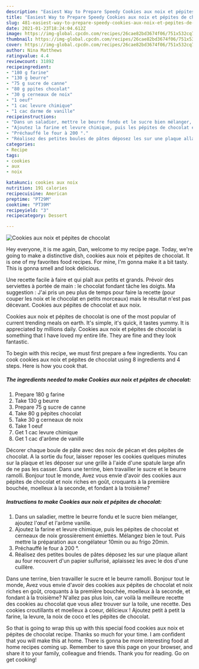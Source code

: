 ```yaml
---
description: "Easiest Way to Prepare Speedy Cookies aux noix et pépites de chocolat"
title: "Easiest Way to Prepare Speedy Cookies aux noix et pépites de chocolat"
slug: 481-easiest-way-to-prepare-speedy-cookies-aux-noix-et-pepites-de-chocolat
date: 2021-01-23T18:24:04.612Z
image: https://img-global.cpcdn.com/recipes/26cae82bd3674f06/751x532cq70/cookies-aux-noix-et-pepites-de-chocolat-photo-principale-de-la-recette.jpg
thumbnail: https://img-global.cpcdn.com/recipes/26cae82bd3674f06/751x532cq70/cookies-aux-noix-et-pepites-de-chocolat-photo-principale-de-la-recette.jpg
cover: https://img-global.cpcdn.com/recipes/26cae82bd3674f06/751x532cq70/cookies-aux-noix-et-pepites-de-chocolat-photo-principale-de-la-recette.jpg
author: Nina Matthews
ratingvalue: 4.4
reviewcount: 31892
recipeingredient:
- "180 g farine"
- "130 g beurre"
- "75 g sucre de canne"
- "80 g ppites chocolat"
- "30 g cerneaux de noix"
- "1 oeuf"
- "1 cac levure chimique"
- "1 cac darme de vanille"
recipeinstructions:
- "Dans un saladier, mettre le beurre fondu et le sucre bien mélanger, ajoutez l&#39;œuf et l&#39;arôme vanille."
- "Ajoutez la farine et levure chimique, puis les pépites de chocolat et cerneaux de noix grossièrement émiettés. Mélangez bien le tout. Puis mettre la préparation aux congélateur 10min ou au frigo 20min."
- "Préchauffé le four à 200 °."
- "Réalisez des petites boules de pâtes déposez les sur une plaque allant au four recouvert d&#39;un papier sulfurisé, aplaissez les avec le dos d&#39;une cuillère."
categories:
- Recipe
tags:
- cookies
- aux
- noix

katakunci: cookies aux noix 
nutrition: 191 calories
recipecuisine: American
preptime: "PT29M"
cooktime: "PT39M"
recipeyield: "3"
recipecategory: Dessert

---
```



![Cookies aux noix et pépites de chocolat](https://img-global.cpcdn.com/recipes/26cae82bd3674f06/751x532cq70/cookies-aux-noix-et-pepites-de-chocolat-photo-principale-de-la-recette.jpg)

Hey everyone, it is me again, Dan, welcome to my recipe page. Today, we're going to make a distinctive dish, cookies aux noix et pépites de chocolat. It is one of my favorites food recipes. For mine, I'm gonna make it a bit tasty. This is gonna smell and look delicious.

Une recette facile à faire et qui plaît aux petits et grands. Prévoir des serviettes à portée de main : le chocolat fondant tâche les doigts. Ma suggestion : J&#39;ai pris un peu plus de temps pour faire la recette (pour couper les noix et le chocolat en petits morceaux) mais le résultat n&#39;est pas décevant. Cookies aux pépites de chocolat et aux noix.

Cookies aux noix et pépites de chocolat is one of the most popular of current trending meals on earth. It's simple, it's quick, it tastes yummy. It is appreciated by millions daily. Cookies aux noix et pépites de chocolat is something that I have loved my entire life. They are fine and they look fantastic.


To begin with this recipe, we must first prepare a few ingredients. You can cook cookies aux noix et pépites de chocolat using 8 ingredients and 4 steps. Here is how you cook that.

<!--inarticleads1-->

##### The ingredients needed to make Cookies aux noix et pépites de chocolat:

1. Prepare 180 g farine
1. Take 130 g beurre
1. Prepare 75 g sucre de canne
1. Take 80 g pépites chocolat
1. Take 30 g cerneaux de noix
1. Take 1 oeuf
1. Get 1 cac levure chimique
1. Get 1 cac d&#39;arôme de vanille


Décorer chaque boule de pâte avec des noix de pécan et des pépites de chocolat. A la sortie du four, laisser reposer les cookies quelques minutes sur la plaque et les déposer sur une grille à l&#39;aide d&#39;une spatule large afin de ne pas les casser. Dans une terrine, bien travailler le sucre et le beurre ramolli. Bonjour tout le monde, Avez vous envie d&#39;avoir des cookies aux pépites de chocolat et noix riches en goût, croquants à la première bouchée, moelleux à la seconde, et fondant à la troisième? 

<!--inarticleads2-->

##### Instructions to make Cookies aux noix et pépites de chocolat:

1. Dans un saladier, mettre le beurre fondu et le sucre bien mélanger, ajoutez l&#39;œuf et l&#39;arôme vanille.
1. Ajoutez la farine et levure chimique, puis les pépites de chocolat et cerneaux de noix grossièrement émiettés. Mélangez bien le tout. Puis mettre la préparation aux congélateur 10min ou au frigo 20min.
1. Préchauffé le four à 200 °.
1. Réalisez des petites boules de pâtes déposez les sur une plaque allant au four recouvert d&#39;un papier sulfurisé, aplaissez les avec le dos d&#39;une cuillère.


Dans une terrine, bien travailler le sucre et le beurre ramolli. Bonjour tout le monde, Avez vous envie d&#39;avoir des cookies aux pépites de chocolat et noix riches en goût, croquants à la première bouchée, moelleux à la seconde, et fondant à la troisième? N&#39;allez pas plus loin, car voilà la meilleure recette des cookies au chocolat que vous allez trouver sur la toile, une recette. Des cookies croutillants et moelleux à coeur, délicieux ! Ajoutez petit à petit la farine, la levure, la noix de coco et les pépites de chocolat. 

So that is going to wrap this up with this special food cookies aux noix et pépites de chocolat recipe. Thanks so much for your time. I am confident that you will make this at home. There is gonna be more interesting food at home recipes coming up. Remember to save this page on your browser, and share it to your family, colleague and friends. Thank you for reading. Go on get cooking!

